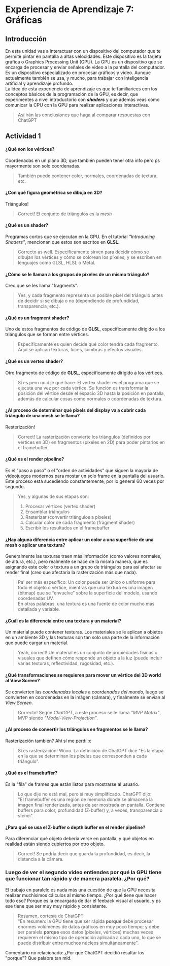 # Experiencia de Aprendizaje 7: Gráficas

## Introducción
En esta unidad vas a interactuar con un dispositivo del computador que te permite pintar en pantalla a altas velocidades. Este dispositivo es la tarjeta gráfica o Graphics Processing Unit (GPU). La GPU es un dispositivo que se encarga de procesar y enviar señales de video a la pantalla del computador. Es un dispositivo especializado en procesar gráficos y video. Aunque actualmente también se usa, y mucho, para trabajar con inteligencia artificial y aprendizaje profundo.  
La idea de esta experiencia de aprendizaje es que te familiarices con los conceptos básicos de la programación de la GPU, es decir, que experimentes a nivel introductorio con ***shaders*** y que además veas cómo comunicar la CPU con la GPU para realizar aplicaciones interactivas.

> Así irán las conclusiones que haga al comparar respuestas con ChatGPT

## Actividad 1
#### ¿Qué son los vértices?
Coordenadas en un plano 3D, que también pueden tener otra info pero ps mayormente son solo coordenadas.
> También puede contener color, normales, coordenadas de textura, etc.
#### ¿Con qué figura geométrica se dibuja en 3D?
Triángulos!
> Correct! El conjunto de triángulos es la *mesh*
#### ¿Qué es un shader?
Programas cortos que se ejecutan en la GPU. En el tutorial *"Introducing Shaders"*, mencionan que estos son escritos en **GLSL**.
> Correcto as well. Específicamente sirven para decidir cómo se dibujan los vértices y cómo se colorean los píxeles, y se escriben en lenguajes como GLSL, HLSL o Metal.
#### ¿Cómo se le llaman a los grupos de píxeles de un mismo triángulo?
Creo que se les llama "fragments".
> Yes, y cada fragmento representa un posible píxel del triángulo antes de decidir si se dibuja o no (dependiendo de profundidad, transparencia, etc.).
#### ¿Qué es un fragment shader?
Uno de estos fragmentos de código de **GLSL**, específicamente dirigido a los triángulos que se forman entre vértices.
> Específicamente es quien decide qué color tendrá cada fragmento. Aquí se aplican texturas, luces, sombras y efectos visuales.
#### ¿Qué es un vertex shader?
Otro fragmento de código de **GLSL**, específicamente dirigido a los vértices.
> Sí es pero no dije qué hace. El vertex shader es el programa que se ejecuta una vez por cada vértice. Su función es transformar la posición del vértice desde el espacio 3D hasta la posición en pantalla, además de calcular cosas como normales o coordenadas de textura.
#### ¿Al proceso de determinar qué pixels del display va a cubrir cada triángulo de una mesh se le llama?
Resterización!
> Correct! La rasterización convierte los triángulos (definidos por vértices en 3D) en fragmentos (píxeles en 2D) para poder pintarlos en el framebuffer.
#### ¿Qué es el render pipeline?
Es el "paso a paso" o el "orden de actividades" que siguen la mayoría de videojuegos modernos para mostar un solo frame en la pantalla del usuario. Este proceso está sucediendo constantemente, por lo general 60 veces por segundo.
> Yes, y algunas de sus etapas son:
> 1. Procesar vértices (vertex shader)
> 2. Ensamblar triángulos
> 3. Rasterizar (convertir triángulos a píxeles)
> 4. Calcular color de cada fragmento (fragment shader)
> 5. Escribir los resultados en el framebuffer
#### ¿Hay alguna diferencia entre aplicar un color a una superficie de una mesh o aplicar una textura?
Generalmente las texturas traen más información (como valores normales, de altura, etc.), pero realmente se hace de la misma manera, que es asignando este color o textura a un grupo de triángulos para así afectar su render final (creo que afectaría la rasterización más que nada).
> Pa' ser más específico:
> Un color puede ser único o uniforme para todo el objeto o vértice, mientras que una textura es una imagen (bitmap) que se “envuelve” sobre la superficie del modelo, usando coordenadas UV.  
> En otras palabras, una textura es una fuente de color mucho más detallada y variable.
#### ¿Cuál es la diferencia entre una textura y un material?
Un material puede contener texturas. Los materiales se le aplican a objetos en un ambiente 3D y las texturas son tan solo una parte de la información que puede cargar un material.
> Yeah, correct! Un material es un conjunto de propiedades físicas o visuales que definen cómo responde un objeto a la luz (puede incluir varias texturas, reflectividad, rugosidad, etc.).
#### ¿Qué transformaciones se requieren para mover un vértice del 3D world al View Screen?
Se convierten las *coordenadas locales* a *coordenadas del mundo*, luego se convierten en coordenadas en la imágen (cámara), y finalmente se envían al *View Screen*.
> Correcto! Según *ChatGPT*, a este proceso se le llama *"MVP Matrix"*, MVP siendo *"Model-View-Projection"*. 
#### ¿Al proceso de convertir los triángulos en fragmentos se le llama?
Rasterización también? Ahí sí me perdí :c
> Sí es rasterización! Wooo. La definición de ChatGPT dice "Es la etapa en la que se determinan los píxeles que corresponden a cada triángulo".
#### ¿Qué es el framebuffer?
Es la "fila" de frames que están listos para mostrarse al usuario.
> Lo que dije no está mal, pero sí muy simplificado. ChatGPT dijo:  
> "El framebuffer es una región de memoria donde se almacena la imagen final renderizada, antes de ser mostrada en pantalla. Contiene buffers para color, profundidad (Z-buffer) y, a veces, transparencia o stenci".
#### ¿Para qué se usa el Z-buffer o depth buffer en el render pipeline?
Para diferenciar qué objeto debería verse en pantalla, y qué objetos en realidad están siendo cubiertos por otro objeto.
> Correct! Se podría decir que guarda la profundidad, es decir, la distancia a la cámara. 
### Luego de ver el segundo video entiendes por qué la GPU tiene que funcionar tan rápido y de manera paralela. ¿Por qué?
El trabajo en paralelo es nada más una cuestión de que la GPU necesita realizar muchísimos cálculos al mismo tiempo. ¿Por qué tiene que hacer todo eso? Porque es la encargada de dar el feeback visual al usuario, y ps ese tiene que ser muy muy rápido y consistente.
> Resumen, cortesía de ChatGPT:  
> "En resumen: la GPU tiene que ser rápida **porque** debe procesar enormes volúmenes de datos gráficos en muy poco tiempo; y debe ser paralela **porque** esos datos (píxeles, vértices) muchas veces requieren el mismo tipo de operación aplicada a cada uno, lo que se puede distribuir entre muchos núcleos simultáneamente".

Comentario no relacionado: ¿Por qué ChatGPT decidió resaltar los "porque"? Que palabra tan mid.


